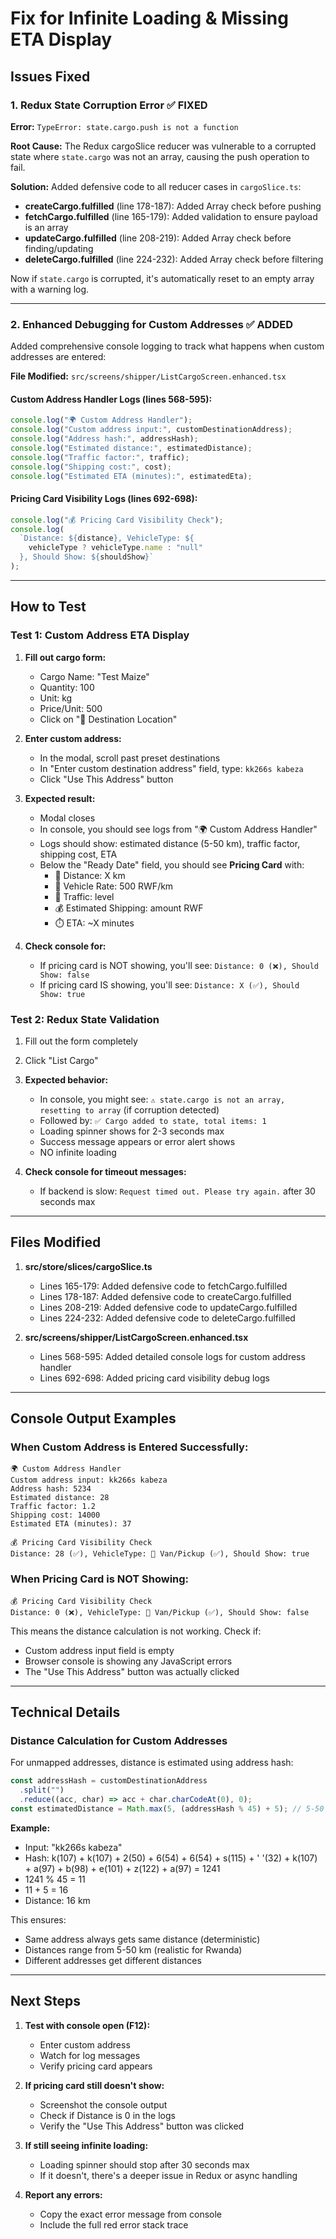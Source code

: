 # Fix for Infinite Loading & Missing ETA Display

## Issues Fixed

### 1. **Redux State Corruption Error** ✅ FIXED

**Error:** `TypeError: state.cargo.push is not a function`

**Root Cause:** The Redux cargoSlice reducer was vulnerable to a corrupted state where `state.cargo` was not an array, causing the push operation to fail.

**Solution:** Added defensive code to all reducer cases in `cargoSlice.ts`:

- **createCargo.fulfilled** (line 178-187): Added Array check before pushing
- **fetchCargo.fulfilled** (line 165-179): Added validation to ensure payload is an array
- **updateCargo.fulfilled** (line 208-219): Added Array check before finding/updating
- **deleteCargo.fulfilled** (line 224-232): Added Array check before filtering

Now if `state.cargo` is corrupted, it's automatically reset to an empty array with a warning log.

---

### 2. **Enhanced Debugging for Custom Addresses** ✅ ADDED

Added comprehensive console logging to track what happens when custom addresses are entered:

**File Modified:** `src/screens/shipper/ListCargoScreen.enhanced.tsx`

#### Custom Address Handler Logs (lines 568-595):

```javascript
console.log("🌍 Custom Address Handler");
console.log("Custom address input:", customDestinationAddress);
console.log("Address hash:", addressHash);
console.log("Estimated distance:", estimatedDistance);
console.log("Traffic factor:", traffic);
console.log("Shipping cost:", cost);
console.log("Estimated ETA (minutes):", estimatedEta);
```

#### Pricing Card Visibility Logs (lines 692-698):

```javascript
console.log("💰 Pricing Card Visibility Check");
console.log(
  `Distance: ${distance}, VehicleType: ${
    vehicleType ? vehicleType.name : "null"
  }, Should Show: ${shouldShow}`
);
```

---

## How to Test

### Test 1: Custom Address ETA Display

1. **Fill out cargo form:**

   - Cargo Name: "Test Maize"
   - Quantity: 100
   - Unit: kg
   - Price/Unit: 500
   - Click on "📍 Destination Location"

2. **Enter custom address:**

   - In the modal, scroll past preset destinations
   - In "Enter custom destination address" field, type: `kk266s kabeza`
   - Click "Use This Address" button

3. **Expected result:**

   - Modal closes
   - In console, you should see logs from "🌍 Custom Address Handler"
   - Logs should show: estimated distance (5-50 km), traffic factor, shipping cost, ETA
   - Below the "Ready Date" field, you should see **Pricing Card** with:
     - 📍 Distance: X km
     - 🚗 Vehicle Rate: 500 RWF/km
     - 🚦 Traffic: level
     - 💰 Estimated Shipping: amount RWF
     - ⏱️ ETA: ~X minutes

4. **Check console for:**
   - If pricing card is NOT showing, you'll see: `Distance: 0 (❌), Should Show: false`
   - If pricing card IS showing, you'll see: `Distance: X (✅), Should Show: true`

### Test 2: Redux State Validation

1. Fill out the form completely
2. Click "List Cargo"
3. **Expected behavior:**

   - In console, you might see: `⚠️ state.cargo is not an array, resetting to array` (if corruption detected)
   - Followed by: `✅ Cargo added to state, total items: 1`
   - Loading spinner shows for 2-3 seconds max
   - Success message appears or error alert shows
   - NO infinite loading

4. **Check console for timeout messages:**
   - If backend is slow: `Request timed out. Please try again.` after 30 seconds max

---

## Files Modified

1. **src/store/slices/cargoSlice.ts**

   - Lines 165-179: Added defensive code to fetchCargo.fulfilled
   - Lines 178-187: Added defensive code to createCargo.fulfilled
   - Lines 208-219: Added defensive code to updateCargo.fulfilled
   - Lines 224-232: Added defensive code to deleteCargo.fulfilled

2. **src/screens/shipper/ListCargoScreen.enhanced.tsx**
   - Lines 568-595: Added detailed console logs for custom address handler
   - Lines 692-698: Added pricing card visibility debug logs

---

## Console Output Examples

### When Custom Address is Entered Successfully:

```
🌍 Custom Address Handler
Custom address input: kk266s kabeza
Address hash: 5234
Estimated distance: 28
Traffic factor: 1.2
Shipping cost: 14000
Estimated ETA (minutes): 37

💰 Pricing Card Visibility Check
Distance: 28 (✅), VehicleType: 🚐 Van/Pickup (✅), Should Show: true
```

### When Pricing Card is NOT Showing:

```
💰 Pricing Card Visibility Check
Distance: 0 (❌), VehicleType: 🚐 Van/Pickup (✅), Should Show: false
```

This means the distance calculation is not working. Check if:

- Custom address input field is empty
- Browser console is showing any JavaScript errors
- The "Use This Address" button was actually clicked

---

## Technical Details

### Distance Calculation for Custom Addresses

For unmapped addresses, distance is estimated using address hash:

```javascript
const addressHash = customDestinationAddress
  .split("")
  .reduce((acc, char) => acc + char.charCodeAt(0), 0);
const estimatedDistance = Math.max(5, (addressHash % 45) + 5); // 5-50 km range
```

**Example:**

- Input: "kk266s kabeza"
- Hash: k(107) + k(107) + 2(50) + 6(54) + 6(54) + s(115) + ' '(32) + k(107) + a(97) + b(98) + e(101) + z(122) + a(97) = 1241
- 1241 % 45 = 11
- 11 + 5 = 16
- Distance: 16 km

This ensures:

- Same address always gets same distance (deterministic)
- Distances range from 5-50 km (realistic for Rwanda)
- Different addresses get different distances

---

## Next Steps

1. **Test with console open (F12):**

   - Enter custom address
   - Watch for log messages
   - Verify pricing card appears

2. **If pricing card still doesn't show:**

   - Screenshot the console output
   - Check if Distance is 0 in the logs
   - Verify the "Use This Address" button was clicked

3. **If still seeing infinite loading:**

   - Loading spinner should stop after 30 seconds max
   - If it doesn't, there's a deeper issue in Redux or async handling

4. **Report any errors:**
   - Copy the exact error message from console
   - Include the full red error stack trace
